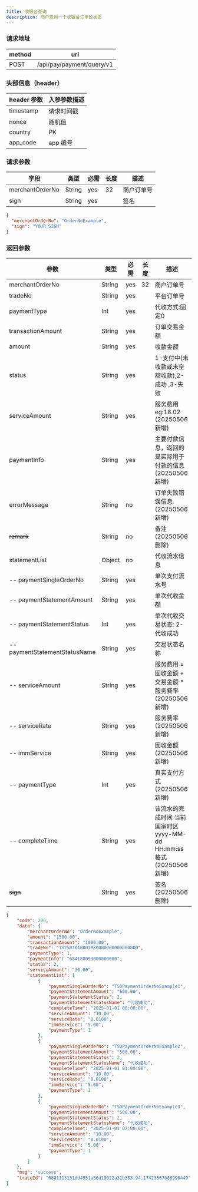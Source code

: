 ```yaml
---
title: 收银台查询
description: 商户查询一个收银台订单的状态
---
```


### 请求地址

| method | url                       |
| ------ | ------------------------- |
| POST   | /api/pay/payment/query/v1 |

### 头部信息（header）

| header 参数 | 入参参数描述 |
| ----------- | ----------- |
| timestamp   | 请求时间戳  |
| nonce       | 随机值      |
| country     | PK   |
| app_code    | app 编号    |

### 请求参数

| 字段            | 类型   | 必需 | 长度 | 描述       |
| --------------- | ------ | ---- | ---- | ---------- |
| merchantOrderNo | String | yes  | 32   | 商户订单号 |
| sign            | String | yes  |      | 签名       |

```json title=请求示例
{
  "merchantOrderNo": "OrderNoExample",
  "sign": "YOUR_SIGN"
}
```

### 返回参数

| 参数                            | 类型     | 必需 | 长度 | 描述                                                  |
|-------------------------------|--------| ---- |---|-----------------------------------------------------|
| merchantOrderNo               | String | yes  | 32 | 商户订单号                                               |
| tradeNo                       | String | yes  |   | 平台订单号                                               |
| paymentType                   | Int    | yes  |   | 代收方式:固定0                                            |
| transactionAmount             | String | yes  |   | 订单交易金额                                              |
| amount                        | String | yes  |   | 收款金额                                                |
| status                        | String | yes  |   | 1-支付中(未收款或未全额收款),2-成功 ,3-失败                         |
| serviceAmount                 | String | yes  |     | 服务费用  eg:18.02    (20250506新增)                      |
| paymentInfo                   | String | yes  |     | 主要付款信息，返回的是实际用于付款的信息     (20250506新增)               |
| errorMessage                  | String | no  |      | 订单失败错误信息       (20250506新增)                         |
| ~~remark~~                        | String | no   |   | 备注     (20250506删除)                                 |
| statementList                 | Object | no   |   | 代收流水信息                                              |
| -- paymentSingleOrderNo       | String | yes  |   | 单次支付流水号                                             |
| -- paymentStatementAmount     | String | yes  |   | 单次代收金额                                              |
| -- paymentStatementStatus     | Int    | yes  |   | 单次代收交易状态: 2-代收成功                                    |
| -- paymentStatementStatusName | String | yes  |   | 交易状态名称                                              |
| -- serviceAmount              | String | yes  |     | 服务费用  =  固收金额 +  交易金额 * 服务费率      (20250506新增)      |
| -- serviceRate                | String | yes  |     | 服务费率    (20250506新增)                                |
| -- immService                 | String | yes  |     | 固收金额    (20250506新增)                                |
| -- paymentType                | Int    | yes  |     | 真实支付方式  (20250506新增)                                |
| -- completeTime               | String    | yes  |     | 该流水的完成时间 当前国家时区 yyyy-MM-dd HH:mm:ss格式  (20250506新增) |
| ~~sign~~          | String | yes  |     | 签名             (20250506删除)                         |
```json title=返回示例
{
    "code": 200,
    "data": {
        "merchantOrderNo": "OrderNoExample",
        "amount": "1500.00",
        "transactionAmount": "1000.00",
        "tradeNo": "TS2501010001MX0000000000000000",
        "paymentType": 1,
        "paymentInfo": "684180093000000000",
        "status": 2,
        "serviceAmount": "30.00",
        "statementList": [
            {
                "paymentSingleOrderNo": "TSOPaymentOrderNoExample1",
                "paymentStatementAmount": "500.00",
                "paymentStatementStatus": 2,
                "paymentStatementStatusName": "代收成功",
                "completeTime": "2025-01-01 00:00:00",
                "serviceAmount": "10.00",
                "serviceRate": "0.0100",
                "immService": "5.00",
                "paymentType": 1
            },
            {
                "paymentSingleOrderNo": "TSOPaymentOrderNoExample2",
                "paymentStatementAmount": "500.00",
                "paymentStatementStatus": 2,
                "paymentStatementStatusName": "代收成功",
                "completeTime": "2025-01-01 01:00:00",
                "serviceAmount": "10.00",
                "serviceRate": "0.0100",
                "immService": "5.00",
                "paymentType": 1
            },
            {
                "paymentSingleOrderNo": "TSOPaymentOrderNoExample3",
                "paymentStatementAmount": "500.00",
                "paymentStatementStatus": 2,
                "paymentStatementStatusName": "代收成功",
                "completeTime": "2025-01-01 02:00:00",
                "serviceAmount": "10.00",
                "serviceRate": "0.0100",
                "immService": "5.00",
                "paymentType": 1
            }
        ]
    },
    "msg": "success",
    "traceId": "0801113131dd4951a36d19022a31b303.94.17423567008990449"
}
```
